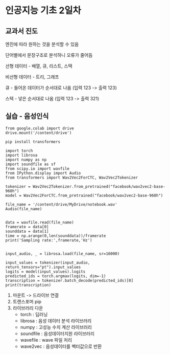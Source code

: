# 인공지능 기초 2일차

## 교과서 진도

엔진에 따라 원하는 것을 분석할 수 있음

단어별에서 문장구조로 분석하니 오류가 줄어듬

선형 데이터 - 배열, 큐, 리스트, 스택

비선형 데이터 - 트리, 그래프

큐 - 들어온 데이터가 순서대로 나옴 (입력 123 -> 출력 123)

스택 - 넣은 순서대로 나옴 (입력 123 -> 출력 321)

## 실습 - 음성인식

```
from google.colab import drive
drive.mount('/content/drive')

pip install transformers

import torch
import librosa
import numpy as np
import soundfile as sf
from scipy.io import wavfile
from IPython.display import Audio
from transformers import Wav2Vec2ForCTC, Wav2Vec2Tokenizer

tokenizer = Wav2Vec2Tokenizer.from_pretrained("facebook/wav2vec2-base-960h")
model = Wav2Vec2ForCTC.from_pretrained("facebook/wav2vec2-base-960h")

file_name = '/content/drive/MyDrive/notebook.wav'
Audio(file_name)


data = wavfile.read(file_name)
framerate = data[0]
sounddata = data[1]
time = np.arange(0,len(sounddata))/framerate
print('Sampling rate:',framerate,'Hz')


input_audio, _ = librosa.load(file_name, sr=16000)

input_values = tokenizer(input_audio, return_tensors="pt").input_values
logits = model(input_values).logits
predicted_ids = torch.argmax(logits, dim=-1)
transcription = tokenizer.batch_decode(predicted_ids)[0]
print(transcription)
```
1. 마운트 -> 드라이브 연결
2. 트랜스포머 pip
3. 라이브러리 다운
    *   torch : 딥러닝
    *   librosa : 음성 데이터 분석 라이브러리
    *   numpy : 고성능 수치 계산 라이브러리
    *   soundfile : 음성데이터지원 라이브러리
    *   wavefile : wave 파일 처리
    *   wave2vec : 음성데이터를 벡터값으로 반환
